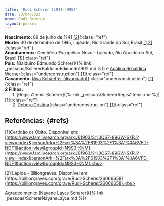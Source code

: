 ```yaml
---
title: 'Rudi Scherer (1941-1995)'
data: 23/04/2023
nome: Rudi Scherer
layout: pessoa
---
```


**Nascimento:** 09 de julho de 1941 [[2]](#refs){:class="ref"}<br/>
**Morte:** 30 de dezembro de 1995, Lajeado, Rio Grande do Sul, Brasil [[1,2]](#refs){:class="ref"}<br/>
**Sepultamento:** Cemitério Evangélico Novo - Lajeado, Rio Grande do Sul, Brasil [[1]](#refs){:class="ref"}<br/>
**Pais:** [Balduino Edmundo Scherer]({% link _pessoas/SchererBalduinoEdmundo1902.md %}) e [Adalina Renaldina Werner](){:class="underconstruction"} [[1]](#refs){:class="ref"}<br/>
**Casamento:** [Niva Schaeffer (divorciado)](){:class="underconstruction"} [[1]](#refs){:class="ref"}<br/>
**2 Filhos:**<br/>
&nbsp;&nbsp;&nbsp;&nbsp;&nbsp;&nbsp;1. [Regis Altemir Scherer]({% link _pessoas/SchererRegisAltemir.md %}) [[1]](#refs){:class="ref"}<br/>
&nbsp;&nbsp;&nbsp;&nbsp;&nbsp;&nbsp;2. [Debora Cristina](){:class="underconstruction"} [[1]](#refs){:class="ref"}<br/>


## Referências: {#refs}

[1]Certidão de Óbito. Disponível em: [https://www.familysearch.org/ark:/61903/3:1:3QS7-89GW-SXPJ?view=index&personArk=%2Fark%3A%2F61903%2F1%3A1%3A6VFD-NDF1&action=view&groupId=M9S3-KNM](https://www.familysearch.org/ark:/61903/3:1:3QS7-89GW-SXPJ?view=index&personArk=%2Fark%3A%2F61903%2F1%3A1%3A6VFD-NDF1&action=view&groupId=M9S3-KNM).<br/>


[2] Lápide - Billiongraves. Disponível em: [https://billiongraves.com/grave/Rudi-Scherer/26066658](https://billiongraves.com/grave/Rudi-Scherer/26066658).<br/>

Agradecimento: [Nayane Layce Scherer]({% link _pessoas/SchererNayaneLayce.md %})
